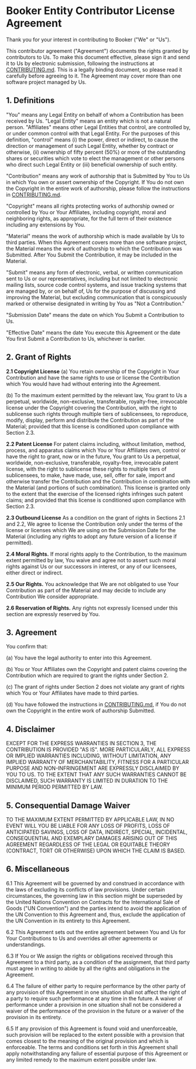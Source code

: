 # Booker Entity Contributor License Agreement
Thank you for your interest in contributing to Booker ("We" or "Us").

This contributor agreement ("Agreement") documents the rights granted by
contributors to Us. To make this document effective, please sign it and send it
to Us by electronic submission, following the instructions at
[CONTRIBUTING.md]. This is a legally binding document, so please read it
carefully before agreeing to it. The Agreement may cover more than one software
project managed by Us.

## 1. Definitions
"You" means any Legal Entity on behalf of whom a Contribution has been received
by Us. "Legal Entity" means an entity which is not a natural person.
"Affiliates" means other Legal Entities that control, are controlled by, or
under common control with that Legal Entity. For the purposes of this
definition, "control" means (i) the power, direct or indirect, to cause the
direction or management of such Legal Entity, whether by contract or otherwise,
(ii) ownership of fifty percent (50%) or more of the outstanding shares or
securities which vote to elect the management or other persons who direct such
Legal Entity or (iii) beneficial ownership of such entity.

"Contribution" means any work of authorship that is Submitted by You to Us in
which You own or assert ownership of the Copyright. If You do not own the
Copyright in the entire work of authorship, please follow the instructions in
[CONTRIBUTING.md].

"Copyright" means all rights protecting works of authorship owned or controlled
by You or Your Affiliates, including copyright, moral and neighboring rights,
as appropriate, for the full term of their existence including any extensions
by You.

"Material" means the work of authorship which is made available by Us to third
parties. When this Agreement covers more than one software project, the
Material means the work of authorship to which the Contribution was Submitted.
After You Submit the Contribution, it may be included in the Material.

"Submit" means any form of electronic, verbal, or written communication sent to
Us or our representatives, including but not limited to electronic mailing
lists, source code control systems, and issue tracking systems that are managed
by, or on behalf of, Us for the purpose of discussing and improving the
Material, but excluding communication that is conspicuously marked or otherwise
designated in writing by You as "Not a Contribution."

"Submission Date" means the date on which You Submit a Contribution to Us.

"Effective Date" means the date You execute this Agreement or the date You
first Submit a Contribution to Us, whichever is earlier.

## 2. Grant of Rights
**2.1 Copyright License**
(a) You retain ownership of the Copyright in Your Contribution and have the
same rights to use or license the Contribution which You would have had without
entering into the Agreement.

(b) To the maximum extent permitted by the relevant law, You grant to Us a
perpetual, worldwide, non-exclusive, transferable, royalty-free, irrevocable
license under the Copyright covering the Contribution, with the right to
sublicense such rights through multiple tiers of sublicensees, to reproduce,
modify, display, perform and distribute the Contribution as part of the
Material; provided that this license is conditioned upon compliance with
Section 2.3.

**2.2 Patent License**
For patent claims including, without limitation, method, process, and apparatus
claims which You or Your Affiliates own, control or have the right to grant,
now or in the future, You grant to Us a perpetual, worldwide, non-exclusive,
transferable, royalty-free, irrevocable patent license, with the right to
sublicense these rights to multiple tiers of sublicensees, to make, have made,
use, sell, offer for sale, import and otherwise transfer the Contribution and
the Contribution in combination with the Material (and portions of such
combination). This license is granted only to the extent that the exercise of
the licensed rights infringes such patent claims; and provided that this
license is conditioned upon compliance with Section 2.3.

**2.3 Outbound License**
As a condition on the grant of rights in Sections 2.1 and 2.2, We agree to
license the Contribution only under the terms of the license or licenses which
We are using on the Submission Date for the Material (including any rights to
adopt any future version of a license if permitted).

**2.4 Moral Rights.** If moral rights apply to the Contribution, to the maximum
extent permitted by law, You waive and agree not to assert such moral rights
against Us or our successors in interest, or any of our licensees, either
direct or indirect.

**2.5 Our Rights.** You acknowledge that We are not obligated to use Your
Contribution as part of the Material and may decide to include any Contribution
We consider appropriate.

**2.6 Reservation of Rights.** Any rights not expressly licensed under this
section are expressly reserved by You.

## 3. Agreement
You confirm that:

(a) You have the legal authority to enter into this Agreement.

(b) You or Your Affiliates own the Copyright and patent claims covering the
Contribution which are required to grant the rights under Section 2.

(c) The grant of rights under Section 2 does not violate any grant of rights
which You or Your Affiliates have made to third parties.

(d) You have followed the instructions in [CONTRIBUTING.md], if You do not own
the Copyright in the entire work of authorship Submitted.

## 4. Disclaimer
EXCEPT FOR THE EXPRESS WARRANTIES IN SECTION 3, THE CONTRIBUTION IS PROVIDED
"AS IS". MORE PARTICULARLY, ALL EXPRESS OR IMPLIED WARRANTIES INCLUDING,
WITHOUT LIMITATION, ANY IMPLIED WARRANTY OF MERCHANTABILITY, FITNESS FOR A
PARTICULAR PURPOSE AND NON-INFRINGEMENT ARE EXPRESSLY DISCLAIMED BY YOU TO US.
TO THE EXTENT THAT ANY SUCH WARRANTIES CANNOT BE DISCLAIMED, SUCH WARRANTY IS
LIMITED IN DURATION TO THE MINIMUM PERIOD PERMITTED BY LAW.

## 5. Consequential Damage Waiver
TO THE MAXIMUM EXTENT PERMITTED BY APPLICABLE LAW, IN NO EVENT WILL YOU BE
LIABLE FOR ANY LOSS OF PROFITS, LOSS OF ANTICIPATED SAVINGS, LOSS OF DATA,
INDIRECT, SPECIAL, INCIDENTAL, CONSEQUENTIAL AND EXEMPLARY DAMAGES ARISING OUT
OF THIS AGREEMENT REGARDLESS OF THE LEGAL OR EQUITABLE THEORY (CONTRACT, TORT
OR OTHERWISE) UPON WHICH THE CLAIM IS BASED.

## 6. Miscellaneous
6.1 This Agreement will be governed by and construed in accordance with the
laws of excluding its conflicts of law provisions. Under certain circumstances,
the governing law in this section might be superseded by the United Nations
Convention on Contracts for the International Sale of Goods ("UN Convention")
and the parties intend to avoid the application of the UN Convention to this
Agreement and, thus, exclude the application of the UN Convention in its
entirety to this Agreement.

6.2 This Agreement sets out the entire agreement between You and Us for Your
Contributions to Us and overrides all other agreements or understandings.

6.3 If You or We assign the rights or obligations received through this
Agreement to a third party, as a condition of the assignment, that third party
must agree in writing to abide by all the rights and obligations in the
Agreement.

6.4 The failure of either party to require performance by the other party of
any provision of this Agreement in one situation shall not affect the right of
a party to require such performance at any time in the future. A waiver of
performance under a provision in one situation shall not be considered a waiver
of the performance of the provision in the future or a waiver of the provision
in its entirety.

6.5 If any provision of this Agreement is found void and unenforceable, such
provision will be replaced to the extent possible with a provision that comes
closest to the meaning of the original provision and which is enforceable. The
terms and conditions set forth in this Agreement shall apply notwithstanding
any failure of essential purpose of this Agreement or any limited remedy to the
maximum extent possible under law.

[CONTRIBUTING.md]: CONTRIBUTING.md
